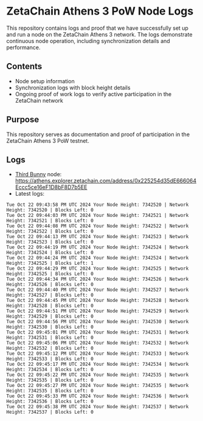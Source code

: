 # ZetaChain Athens 3 PoW Node Logs
This repository contains logs and proof that we have successfully set up and run a node on the ZetaChain Athens 3 network. The logs demonstrate continuous node operation, including synchronization details and performance.

## Contents
- Node setup information
- Synchronization logs with block height details
- Ongoing proof of work logs to verify active participation in the ZetaChain network

## Purpose
This repository serves as documentation and proof of participation in the ZetaChain Athens 3 PoW testnet.

## Logs

- [Third Bunny](https://thirdbunny.xyz/) node: https://athens.explorer.zetachain.com/address/0x225254d35dE666064Eccc5ce16eF1D8bF8D7b5EE
- Latest logs:
```
Tue Oct 22 09:43:58 PM UTC 2024 Your Node Height: 7342520 | Network Height: 7342520 | Blocks Left: 0
Tue Oct 22 09:44:03 PM UTC 2024 Your Node Height: 7342521 | Network Height: 7342521 | Blocks Left: 0
Tue Oct 22 09:44:08 PM UTC 2024 Your Node Height: 7342522 | Network Height: 7342522 | Blocks Left: 0
Tue Oct 22 09:44:13 PM UTC 2024 Your Node Height: 7342523 | Network Height: 7342523 | Blocks Left: 0
Tue Oct 22 09:44:19 PM UTC 2024 Your Node Height: 7342524 | Network Height: 7342524 | Blocks Left: 0
Tue Oct 22 09:44:24 PM UTC 2024 Your Node Height: 7342524 | Network Height: 7342525 | Blocks Left: 1
Tue Oct 22 09:44:29 PM UTC 2024 Your Node Height: 7342525 | Network Height: 7342525 | Blocks Left: 0
Tue Oct 22 09:44:34 PM UTC 2024 Your Node Height: 7342526 | Network Height: 7342526 | Blocks Left: 0
Tue Oct 22 09:44:40 PM UTC 2024 Your Node Height: 7342527 | Network Height: 7342527 | Blocks Left: 0
Tue Oct 22 09:44:45 PM UTC 2024 Your Node Height: 7342528 | Network Height: 7342528 | Blocks Left: 0
Tue Oct 22 09:44:51 PM UTC 2024 Your Node Height: 7342529 | Network Height: 7342529 | Blocks Left: 0
Tue Oct 22 09:44:56 PM UTC 2024 Your Node Height: 7342530 | Network Height: 7342530 | Blocks Left: 0
Tue Oct 22 09:45:01 PM UTC 2024 Your Node Height: 7342531 | Network Height: 7342531 | Blocks Left: 0
Tue Oct 22 09:45:06 PM UTC 2024 Your Node Height: 7342532 | Network Height: 7342532 | Blocks Left: 0
Tue Oct 22 09:45:12 PM UTC 2024 Your Node Height: 7342533 | Network Height: 7342533 | Blocks Left: 0
Tue Oct 22 09:45:17 PM UTC 2024 Your Node Height: 7342534 | Network Height: 7342534 | Blocks Left: 0
Tue Oct 22 09:45:22 PM UTC 2024 Your Node Height: 7342535 | Network Height: 7342535 | Blocks Left: 0
Tue Oct 22 09:45:27 PM UTC 2024 Your Node Height: 7342535 | Network Height: 7342535 | Blocks Left: 0
Tue Oct 22 09:45:33 PM UTC 2024 Your Node Height: 7342536 | Network Height: 7342536 | Blocks Left: 0
Tue Oct 22 09:45:38 PM UTC 2024 Your Node Height: 7342537 | Network Height: 7342537 | Blocks Left: 0
```
